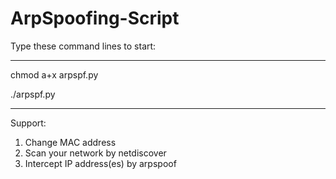 # ArpSpoofing-Script
Type these command lines to start:

--------------------------
chmod a+x arpspf.py

./arpspf.py

--------------------------

Support:
1. Change MAC address
2. Scan your network by netdiscover
3. Intercept IP address(es) by arpspoof
